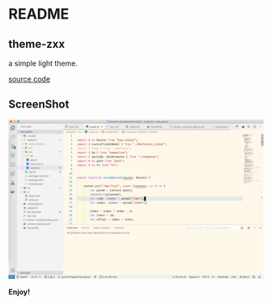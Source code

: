 # README
## theme-zxx

a simple light theme.

[source code](https://github.com/zenzz/vscode-theme-zxx)

## ScreenShot

![preview_cpp](ScreenShot.png)



**Enjoy!**